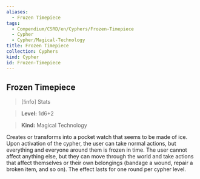 ```yaml
---
aliases:
  - Frozen Timepiece
tags:
  - Compendium/CSRD/en/Cyphers/Frozen-Timepiece
  - Cypher
  - Cypher/Magical-Technology
title: Frozen Timepiece
collection: Cyphers
kind: Cypher
id: Frozen-Timepiece
---
```

## Frozen Timepiece    
>[!info] Stats    
> **Level:** 1d6+2    
> **Kind:** Magical Technology  
    
Creates or transforms into a pocket watch that seems to be made of ice. Upon activation of the cypher, the user can take normal actions, but everything and everyone around them is frozen in time. The user cannot affect anything else, but they can move through the world and take actions that affect themselves or their own belongings (bandage a wound, repair a broken item, and so on). The effect lasts for one round per cypher level.  

